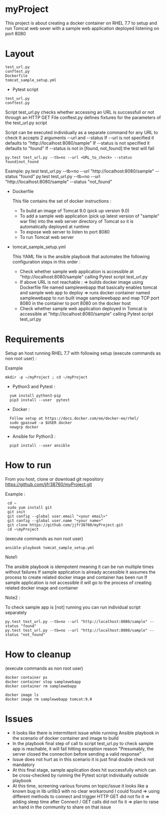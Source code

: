 # myProject

This project is about creating a docker container on RHEL 7.7 to setup and run Tomcat web sever with a sample web application deployed listening on port 8080

Layout
======

	test_url.py
	conftest.py
	Dockerfile
	tomcat_sample_setup.yml
	
- Pytest script
```
test_url.py
conftest.py
```

  Script test_url.py checks whether accessing an URL is successfull or not through an HTTP GET
  File conftest.py defines fixtures for the parameters of the test_url.py script

  Script can be executed individually as a separate command for any URL to check
    It accepts 2 arguments --url and --status 
    If --url is not specified it defaults to "http://localhost:8080/sample" 
    If --status is not specified it defaults to "found"
    If --status is not in [found, not_found] the test will fail

  
	py.test test_url.py --tb=no --url <URL_to_check> --status found|not_found

  Example:
    py.test test_url.py --tb=no --url "http://localhost:8080/sample" --status "found"
    py.test test_url.py --tb=no --url "http://localhost:8080/sample" --status "not_found"


- Dockerfile

  This file contains the set of docker instructions :
    * To build an image of Tomcat 9.0 (pick up version 9.0)
    * To add a sample web application (pick up latest version of "sample" war file) into the web server directory of Tomcat so it is automatically deployed at runtime
    * To expose web server to listen to port 8080
    * To run Tomcat web server


- tomcat_sample_setup.yml

  This YAML file is the ansible playbook that automates the following configuration steps in this order :

  * Check whether sample web application is accessible at "http://localhost:8080/sample" calling Pytest script test_url.py
  * If above URL is not reachable :
        => builds docker image using Dockerfile file named samplewebapp that basically enables tomcat and sample web app to deploy
        => runs docker container named samplewebapp to run built image samplewebapp and map TCP port 8080 in the container to port 8080 on the docker host
  * Check whether sample web application deployed in Tomcat is accessible at "http://localhost:8080/sample" calling Pytest script test_url.py


Requirements
============

Setup an host running RHEL 7.7 with following setup (execute commands as non root user) :
  
  Example 
  ```
  mkdir -p ~/myProject ; cd ~/myProject
  ```
  
  * Python3 and Pytest :
```    
  yum install python3-pip
  pip3 install --user  pytest
``` 
  * Docker :  
```
  Follow setup at https://docs.docker.com/ee/docker-ee/rhel/
  sudo gpasswd -a $USER docker
  newgrp docker
```
  * Ansible for Python3 :
```
  pip3 install --user ansible
```


How to run 
==========

From you host, clone or download git repository https://github.com/jjfr38760/myProject.git

Example :
```
 cd ~
 sudo yum install git
 git init
 git config --global user.email "<your email>"
 git config --global user.name "<your name>"
 git clone https://github.com/jjfr38760/myProject.git
 cd ~\myProject
```


(execute commands as non root user)
```
ansible-playbook tomcat_sample_setup.yml
```

Note1:

  The ansible playbook is idempotent meaning it can be run multiple times without failures
  If sample application is already accessible it assumes the process to create related docker image and container has been run
  If sample application is not accessible it will go to the process of creating related docker image and container


Note2 : 

  To check sample app is [not] running you can run individual script separately 

    py.test test_url.py --tb=no --url "http://localhost:8080/sample" --status "found"
    py.test test_url.py --tb=no --url "http://localhost:8080/sample" --status "not_found"



How to cleanup
==============
  
  (execute commands as non root user)
  ```
  docker container ps
  docker container stop samplewebapp
  docker container rm samplewebapp

  docker image ls
  docker image rm samplewebapp tomcat:9.0
 ``` 
  
  
  
  
  Issues
  ======
  
  - It looks like there is intermittent issue while running Ansible playbook in the scenario of docker container and image to build
  - In the playbook final step of call to script test_url.py to check sample app is reachable, it will fail hitting exception reason "Presumably, the server closed the connection before sending a valid response"
  - Issue does not hurt as in this scenario it is just final double check not mandatory
  - At this final stage, sample application does hit successfully which can be cross-checked by running the Pytest script individually outside playbook
  - At this time, screening various forums on topic/issue it looks like a known bug in lib urllib3 with no clear workaround I could found
      => using different methods to connect and trigger HTTP GET did not fix it
      => adding sleep time after Connect / GET calls did not fix it
      => plan to raise an hand in the community to share on that issue
